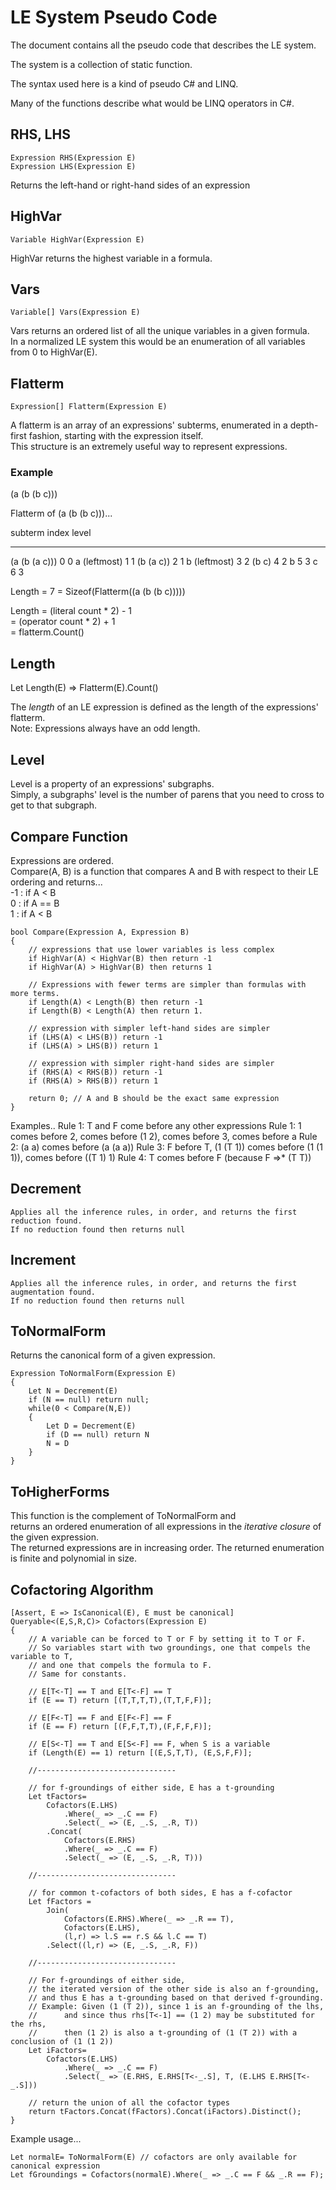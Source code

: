 ﻿# LE System Pseudo Code

The document contains all the pseudo code that describes the LE system.  

The system is a collection of static function.

The syntax used here is a kind of pseudo C# and LINQ.  

Many of the functions describe what would be LINQ operators in C#.  

## RHS, LHS

	Expression RHS(Expression E)
	Expression LHS(Expression E)

Returns the left-hand or right-hand sides of an expression

## HighVar

	Variable HighVar(Expression E)

HighVar returns the highest variable in a formula.  

## Vars

	Variable[] Vars(Expression E)

Vars returns an ordered list of all the unique variables in a given formula.  
In a normalized LE system this would be an enumeration of all variables from 0 to HighVar(E).  


## Flatterm

	Expression[] Flatterm(Expression E)

A flatterm is an array of an expressions' subterms, enumerated in a depth-first fashion, starting with the expression itself.  
This structure is an extremely useful way to represent expressions.  

### Example
(a (b (b c)))

Flatterm of (a (b (b c)))...  

subterm 		index	level
------------	-----	-------
(a (b (a c))) 	0		0
a (leftmost)	1       1
(b (a c))		2		1
b (leftmost)	3		2
(b c)			4		2
b				5		3
c				6		3

Length = 7 = Sizeof(Flatterm((a (b (b c)))))

Length	= (literal count * 2) - 1  
		= (operator count * 2) + 1  
		= flatterm.Count()

## Length
Let Length(E) => Flatterm(E).Count()

The *length* of an LE expression is defined as the length of the expressions' flatterm.  
Note: Expressions always have an odd length.  

## Level 
Level is a property of an expressions' subgraphs.  
Simply, a subgraphs' level is the number of parens that you need to cross to get to that subgraph.  


## Compare Function

Expressions are ordered.  
Compare(A, B) is a function that compares A and B with respect to their LE ordering and returns...  
	-1  : if A < B  
	0	: if A == B  
	1	: if A < B  

	bool Compare(Expression A, Expression B)
	{  
		// expressions that use lower variables is less complex
		if HighVar(A) < HighVar(B) then return -1  
		if HighVar(A) > HighVar(B) then returns 1  

		// Expressions with fewer terms are simpler than formulas with more terms.  
		if Length(A) < Length(B) then return -1  
		if Length(B) < Length(A) then return 1.  

		// expression with simpler left-hand sides are simpler
		if (LHS(A) < LHS(B)) return -1
		if (LHS(A) > LHS(B)) return 1

		// expression with simpler right-hand sides are simpler
		if (RHS(A) < RHS(B)) return -1
		if (RHS(A) > RHS(B)) return 1

		return 0; // A and B should be the exact same expression
	}

Examples..
Rule 1: T and F come before any other expressions
Rule 1: 1 comes before 2, comes before (1 2), comes before 3, comes before a
Rule 2: (a a) comes before (a (a a))
Rule 3: F before T, (1 (T 1)) comes before (1 (1 1)), comes before ((T 1) 1)
Rule 4: T comes before F (because F =>* (T T))

## Decrement
	
	Applies all the inference rules, in order, and returns the first reduction found.
	If no reduction found then returns null

## Increment  
	
	Applies all the inference rules, in order, and returns the first augmentation found.  
	If no reduction found then returns null

## ToNormalForm

Returns the canonical form of a given expression.

	Expression ToNormalForm(Expression E)
	{
		Let N = Decrement(E)
		if (N == null) return null;
		while(0 < Compare(N,E)) 
		{
			Let D = Decrement(E)
			if (D == null) return N
			N = D
		}
	}

## ToHigherForms

This function is the complement of ToNormalForm and  
returns an ordered enumeration of all expressions in the *iterative closure* of the given expression.  
The returned expressions are in increasing order.
The returned enumeration is finite and polynomial in size.

	
## Cofactoring Algorithm

	[Assert, E => IsCanonical(E), E must be canonical]
	Queryable<(E,S,R,C)> Cofactors(Expression E) 
	{
        // A variable can be forced to T or F by setting it to T or F.
        // So variables start with two groundings, one that compels the variable to T, 
        // and one that compels the formula to F.
        // Same for constants.

		// E[T<-T] == T and E[T<-F] == T
		if (E == T) return [(T,T,T,T),(T,T,F,F)]; 

		// E[F<-T] == F and E[F<-F] == F
		if (E == F) return [(F,F,T,T),(F,F,F,F)]; 

		// E[S<-T] == T and E[S<-F] == F, when S is a variable
		if (Length(E) == 1) return [(E,S,T,T), (E,S,F,F)]; 

		//-------------------------------

		// for f-groundings of either side, E has a t-grounding
		Let tFactors= 
			Cofactors(E.LHS)
				.Where(_ => _.C == F)
				.Select(_ => (E, _.S, _.R, T))
			.Concat(
				Cofactors(E.RHS)
				.Where(_ => _.C == F)
				.Select(_ => (E, _.S, _.R, T)))

		//-------------------------------

		// for common t-cofactors of both sides, E has a f-cofactor
		Let fFactors = 
			Join(
				Cofactors(E.RHS).Where(_ => _.R == T), 
				Cofactors(E.LHS), 
				(l,r) => l.S == r.S && l.C == T)
			.Select((l,r) => (E, _.S, _.R, F))

		//-------------------------------

		// For f-groundings of either side,  
		// the iterated version of the other side is also an f-grounding,  
		// and thus E has a t-grounding based on that derived f-grounding.  
		// Example: Given (1 (T 2)), since 1 is an f-grounding of the lhs,  
		//		and since thus rhs[T<-1] == (1 2) may be substituted for the rhs,  
		//		then (1 2) is also a t-grounding of (1 (T 2)) with a conclusion of (1 (1 2))
		Let iFactors= 
			Cofactors(E.LHS)
				.Where(_ => _.C == F)
				.Select(_ => (E.RHS, E.RHS[T<-_.S], T, (E.LHS E.RHS[T<-_.S]))

		// return the union of all the cofactor types
		return tFactors.Concat(fFactors).Concat(iFactors).Distinct();
	}

Example usage...

	Let normalE= ToNormalForm(E) // cofactors are only available for canonical expression
	Let fGroundings = Cofactors(normalE).Where(_ => _.C == F && _.R == F);
